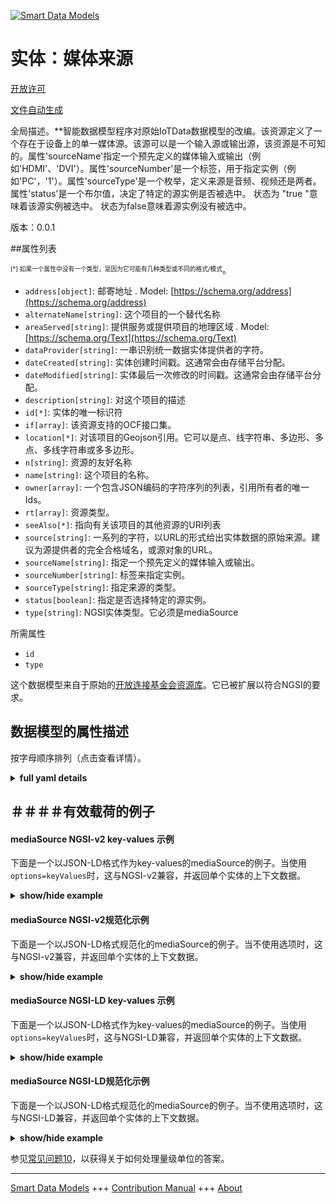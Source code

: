 <!-- 10-Header -->  
[![Smart Data Models](https://smartdatamodels.org/wp-content/uploads/2022/01/SmartDataModels_logo.png "Logo")](https://smartdatamodels.org)  
实体：媒体来源  
=======<!-- /10-Header -->  
<!-- 15-License -->  
[开放许可](https://github.com/smart-data-models//dataModel.OCF/blob/master/mediaSource/LICENSE.md)  
[文件自动生成](https://docs.google.com/presentation/d/e/2PACX-1vTs-Ng5dIAwkg91oTTUdt8ua7woBXhPnwavZ0FxgR8BsAI_Ek3C5q97Nd94HS8KhP-r_quD4H0fgyt3/pub?start=false&loop=false&delayms=3000#slide=id.gb715ace035_0_60)  
<!-- /15-License -->  
<!-- 20-Description -->  
全局描述。**智能数据模型程序对原始IoTData数据模型的改编。该资源定义了一个存在于设备上的单一媒体源。该源可以是一个输入源或输出源，该资源是不可知的。属性'sourceName'指定一个预先定义的媒体输入或输出（例如'HDMI'、'DVI'）。属性'sourceNumber'是一个标签，用于指定实例（例如'PC'，'1'）。属性'sourceType'是一个枚举，定义来源是音频、视频还是两者。属性'status'是一个布尔值，决定了特定的源实例是否被选中。  状态为 "true "意味着该源实例被选中。  状态为false意味着源实例没有被选中。  
版本：0.0.1  
<!-- /20-Description -->  
<!-- 30-PropertiesList -->  

##属性列表  

<sup><sub>[*] 如果一个属性中没有一个类型，是因为它可能有几种类型或不同的格式/模式</sub></sup>。  
- `address[object]`: 邮寄地址  . Model: [https://schema.org/address](https://schema.org/address)- `alternateName[string]`: 这个项目的一个替代名称  - `areaServed[string]`: 提供服务或提供项目的地理区域  . Model: [https://schema.org/Text](https://schema.org/Text)- `dataProvider[string]`: 一串识别统一数据实体提供者的字符。  - `dateCreated[string]`: 实体创建时间戳。这通常会由存储平台分配。  - `dateModified[string]`: 实体最后一次修改的时间戳。这通常会由存储平台分配。  - `description[string]`: 对这个项目的描述  - `id[*]`: 实体的唯一标识符  - `if[array]`: 该资源支持的OCF接口集。  - `location[*]`: 对该项目的Geojson引用。它可以是点、线字符串、多边形、多点、多线字符串或多多边形。  - `n[string]`: 资源的友好名称  - `name[string]`: 这个项目的名称。  - `owner[array]`: 一个包含JSON编码的字符序列的列表，引用所有者的唯一Ids。  - `rt[array]`: 资源类型。  - `seeAlso[*]`: 指向有关该项目的其他资源的URI列表  - `source[string]`: 一系列的字符，以URL的形式给出实体数据的原始来源。建议为源提供者的完全合格域名，或源对象的URL。  - `sourceName[string]`: 指定一个预先定义的媒体输入或输出。  - `sourceNumber[string]`: 标签来指定实例。  - `sourceType[string]`: 指定来源的类型。  - `status[boolean]`: 指定是否选择特定的源实例。  - `type[string]`: NGSI实体类型。它必须是mediaSource  <!-- /30-PropertiesList -->  
<!-- 35-RequiredProperties -->  
所需属性  
- `id`  - `type`  <!-- /35-RequiredProperties -->  
<!-- 40-RequiredProperties -->  
这个数据模型来自于原始的[开放连接基金会资源库](https://github.com/openconnectivityfoundation/IoTDataModels)。它已被扩展以符合NGSI的要求。  
<!-- /40-RequiredProperties -->  
<!-- 50-DataModelHeader -->  
## 数据模型的属性描述  
按字母顺序排列（点击查看详情）。  
<!-- /50-DataModelHeader -->  
<!-- 60-ModelYaml -->  
<details><summary><strong>full yaml details</strong></summary>    
```yaml  
mediaSource:    
  description: 'Smart Data Models Program adaptation of the original IoTData data Models. This Resource defines a single media source that exists on a device. The source can be an input source or output source, this resource is agnostic of that. The Property ''sourceName'' specifies a pre-defined media input or output (e.g.''HDMI'', ''DVI''). The Property ''sourceNumber'' is a label to specify the instance (e.g. ''PC'', ''1''). The Property ''sourceType'' is an enumeration defining whether the source is audio, video or both. The Property ''status'' is a boolean that determines if the specific source instance is selected or not.  A status of true means that the source instance is selected.  A status of false means that the source instance is not selected.'    
  properties:    
    address:    
      description: 'The mailing address'    
      properties:    
        addressCountry:    
          description: 'Property. The country. For example, Spain. Model:''https://schema.org/addressCountry'''    
          type: string    
        addressLocality:    
          description: 'Property. The locality in which the street address is, and which is in the region. Model:''https://schema.org/addressLocality'''    
          type: string    
        addressRegion:    
          description: 'Property. The region in which the locality is, and which is in the country. Model:''https://schema.org/addressRegion'''    
          type: string    
        postOfficeBoxNumber:    
          description: 'Property. The post office box number for PO box addresses. For example, 03578. Model:''https://schema.org/postOfficeBoxNumber'''    
          type: string    
        postalCode:    
          description: 'Property. The postal code. For example, 24004. Model:''https://schema.org/https://schema.org/postalCode'''    
          type: string    
        streetAddress:    
          description: 'Property. The street address. Model:''https://schema.org/streetAddress'''    
          type: string    
      type: object    
      x-ngsi:    
        model: https://schema.org/address    
        type: Property    
    alternateName:    
      description: 'An alternative name for this item'    
      type: string    
      x-ngsi:    
        type: Property    
    areaServed:    
      description: 'The geographic area where a service or offered item is provided'    
      type: string    
      x-ngsi:    
        model: https://schema.org/Text    
        type: Property    
    dataProvider:    
      description: 'A sequence of characters identifying the provider of the harmonised data entity.'    
      type: string    
      x-ngsi:    
        type: Property    
    dateCreated:    
      description: 'Entity creation timestamp. This will usually be allocated by the storage platform.'    
      format: date-time    
      type: string    
      x-ngsi:    
        type: Property    
    dateModified:    
      description: 'Timestamp of the last modification of the entity. This will usually be allocated by the storage platform.'    
      format: date-time    
      type: string    
      x-ngsi:    
        type: Property    
    description:    
      description: 'A description of this item'    
      type: string    
      x-ngsi:    
        type: Property    
    id:    
      anyOf: &mediasource_-_properties_-_owner_-_items_-_anyof    
        - description: 'Property. Identifier format of any NGSI entity'    
          maxLength: 256    
          minLength: 1    
          pattern: ^[\w\-\.\{\}\$\+\*\[\]`|~^@!,:\\]+$    
          type: string    
        - description: 'Property. Identifier format of any NGSI entity'    
          format: uri    
          type: string    
      description: 'Unique identifier of the entity'    
      x-ngsi:    
        type: Property    
    if:    
      description: 'The OCF Interface set supported by this Resource.'    
      items:    
        enum:    
          - oic.if.a    
          - oic.if.baseline    
        type: string    
      minItems: 2    
      readOnly: true    
      type: array    
      uniqueItems: true    
      x-ngsi:    
        type: Property    
    location:    
      description: 'Geojson reference to the item. It can be Point, LineString, Polygon, MultiPoint, MultiLineString or MultiPolygon'    
      oneOf:    
        - description: 'Geoproperty. Geojson reference to the item. Point'    
          properties:    
            bbox:    
              items:    
                type: number    
              minItems: 4    
              type: array    
            coordinates:    
              items:    
                type: number    
              minItems: 2    
              type: array    
            type:    
              enum:    
                - Point    
              type: string    
          required:    
            - type    
            - coordinates    
          title: 'GeoJSON Point'    
          type: object    
        - description: 'Geoproperty. Geojson reference to the item. LineString'    
          properties:    
            bbox:    
              items:    
                type: number    
              minItems: 4    
              type: array    
            coordinates:    
              items:    
                items:    
                  type: number    
                minItems: 2    
                type: array    
              minItems: 2    
              type: array    
            type:    
              enum:    
                - LineString    
              type: string    
          required:    
            - type    
            - coordinates    
          title: 'GeoJSON LineString'    
          type: object    
        - description: 'Geoproperty. Geojson reference to the item. Polygon'    
          properties:    
            bbox:    
              items:    
                type: number    
              minItems: 4    
              type: array    
            coordinates:    
              items:    
                items:    
                  items:    
                    type: number    
                  minItems: 2    
                  type: array    
                minItems: 4    
                type: array    
              type: array    
            type:    
              enum:    
                - Polygon    
              type: string    
          required:    
            - type    
            - coordinates    
          title: 'GeoJSON Polygon'    
          type: object    
        - description: 'Geoproperty. Geojson reference to the item. MultiPoint'    
          properties:    
            bbox:    
              items:    
                type: number    
              minItems: 4    
              type: array    
            coordinates:    
              items:    
                items:    
                  type: number    
                minItems: 2    
                type: array    
              type: array    
            type:    
              enum:    
                - MultiPoint    
              type: string    
          required:    
            - type    
            - coordinates    
          title: 'GeoJSON MultiPoint'    
          type: object    
        - description: 'Geoproperty. Geojson reference to the item. MultiLineString'    
          properties:    
            bbox:    
              items:    
                type: number    
              minItems: 4    
              type: array    
            coordinates:    
              items:    
                items:    
                  items:    
                    type: number    
                  minItems: 2    
                  type: array    
                minItems: 2    
                type: array    
              type: array    
            type:    
              enum:    
                - MultiLineString    
              type: string    
          required:    
            - type    
            - coordinates    
          title: 'GeoJSON MultiLineString'    
          type: object    
        - description: 'Geoproperty. Geojson reference to the item. MultiLineString'    
          properties:    
            bbox:    
              items:    
                type: number    
              minItems: 4    
              type: array    
            coordinates:    
              items:    
                items:    
                  items:    
                    items:    
                      type: number    
                    minItems: 2    
                    type: array    
                  minItems: 4    
                  type: array    
                type: array    
              type: array    
            type:    
              enum:    
                - MultiPolygon    
              type: string    
          required:    
            - type    
            - coordinates    
          title: 'GeoJSON MultiPolygon'    
          type: object    
      x-ngsi:    
        type: Geoproperty    
    n:    
      description: 'Friendly name of the Resource'    
      maxLength: 64    
      readOnly: true    
      type: string    
      x-ngsi:    
        type: Property    
    name:    
      description: 'The name of this item.'    
      type: string    
      x-ngsi:    
        type: Property    
    owner:    
      description: 'A List containing a JSON encoded sequence of characters referencing the unique Ids of the owner(s)'    
      items:    
        anyOf: *mediasource_-_properties_-_owner_-_items_-_anyof    
        description: 'Property. Unique identifier of the entity'    
      type: array    
      x-ngsi:    
        type: Property    
    rt:    
      description: 'The Resource Type.'    
      items:    
        enum:    
          - oic.r.mediasource    
        maxLength: 64    
        type: string    
      minItems: 1    
      readOnly: true    
      type: array    
      uniqueItems: true    
      x-ngsi:    
        type: Property    
    seeAlso:    
      description: 'list of uri pointing to additional resources about the item'    
      oneOf:    
        - items:    
            format: uri    
            type: string    
          minItems: 1    
          type: array    
        - format: uri    
          type: string    
      x-ngsi:    
        type: Property    
    source:    
      description: 'A sequence of characters giving the original source of the entity data as a URL. Recommended to be the fully qualified domain name of the source provider, or the URL to the source object.'    
      type: string    
      x-ngsi:    
        type: Property    
    sourceName:    
      description: 'Specifies a pre-defined media input or output.'    
      type: string    
      x-ngsi:    
        type: Property    
    sourceNumber:    
      description: 'Label to specify the instance.'    
      type: string    
      x-ngsi:    
        type: Property    
    sourceType:    
      description: 'Specifies the type of the source.'    
      enum:    
        - audioOnly    
        - videoOnly    
        - audioPlusVideo    
      readOnly: true    
      type: string    
      x-ngsi:    
        type: Property    
    status:    
      description: 'Specifies if the specific source instance is selected or not.'    
      type: boolean    
      x-ngsi:    
        type: Property    
    type:    
      description: 'NGSI entity type. It has to be mediaSource'    
      enum:    
        - mediaSource    
      type: string    
      x-ngsi:    
        type: Property    
  required:    
    - id    
    - type    
  type: object    
  x-derived-from: https://github.com/OpenInterConnect/IoTDataModels/blob/master/mediaSourceResURI.swagger.json    
  x-disclaimer: 'Redistribution and use in source and binary forms, with or without modification, are permitted  provided that the license conditions are met. Copyleft (c) 2021 Contributors to Smart Data Models Program'    
  x-license-url: https://github.com/smart-data-models/dataModel.OCF/blob/master/mediaSource/LICENSE.md    
  x-model-schema: https://smart-data-models.github.io/dataModel.IoTDataModels/mediaSource/schema.json    
  x-model-tags: OCF    
  x-version: 0.0.1    
```  
</details>    
<!-- /60-ModelYaml -->  
<!-- 70-MiddleNotes -->  
<!-- /70-MiddleNotes -->  
<!-- 80-Examples -->  
## ＃＃＃＃有效载荷的例子  
#### mediaSource NGSI-v2 key-values 示例  
下面是一个以JSON-LD格式作为key-values的mediaSource的例子。当使用`options=keyValues`时，这与NGSI-v2兼容，并返回单个实体的上下文数据。  
<details><summary><strong>show/hide example</strong></summary>    
```json  
{  
  "id": "urn:ngsi-ld:mediaSource:id:ECVX:00681141",  
  "dateCreated": "2015-02-09T15:38:55Z",  
  "dateModified": "1972-09-25T13:56:03Z",  
  "source": "Win off Congress thought order. Risk near listen spend. Successful reduce tell better.",  
  "name": "Radio six seem floor player. Discussion many kind. Series this senior fact feel.",  
  "alternateName": "Bring star somebody. Pm best exist begin television room professor.",  
  "description": "Him range long their three yeah value. Turn sound he store industry realize. Quality become agreement black consumer site. Clear clear and investment those factor.",  
  "dataProvider": "Program spring again ten. Kind agency prevent give bad term.",  
  "owner": [  
    "urn:ngsi-ld:mediaSource:items:JUXL:73007356",  
    "urn:ngsi-ld:mediaSource:items:ATGQ:91911106"  
  ],  
  "seeAlso": [  
    "urn:ngsi-ld:mediaSource:items:OPHS:82281803",  
    "urn:ngsi-ld:mediaSource:items:XSND:63263592"  
  ],  
  "location": {  
    "type": "Point",  
    "coordinates": [  
      55.704287,  
      165.220634  
    ]  
  },  
  "address": {  
    "streetAddress": "Though carry country. Open amount budget.",  
    "addressLocality": "Senior front computer commercial operation. Seat tonight method accept.",  
    "addressRegion": "Series know spring activity. Now direction piece keep fight nature let.",  
    "addressCountry": "Include on attack budget. Station practice perform during last may realize. Marriage else walk beat computer.",  
    "postalCode": "Possible beat real performance. Every fill way bar participant. Thought relationship message admit especially.",  
    "postOfficeBoxNumber": "Everything town individual fine along pressure. Sell share can ahead real military. Bank rich forward candidate season believe politics. Pm economic enjoy political kid three."  
  },  
  "areaServed": "Teach financial resource return wife mean. Civil road vote summer state offer lead. Base while bad product back different throughout."  
}  
```  
</details>  
#### mediaSource NGSI-v2规范化示例  
下面是一个以JSON-LD格式规范化的mediaSource的例子。当不使用选项时，这与NGSI-v2兼容，并返回单个实体的上下文数据。  
<details><summary><strong>show/hide example</strong></summary>    
```json  
{  
  "id": {  
    "type": "string",  
    "value": "urn:ngsi-ld:mediaSource:id:ECVX:00681141"  
  },  
  "dateCreated": {  
    "format": "date-time",  
    "type": "string",  
    "value": "2015-02-09T15:38:55Z"  
  },  
  "dateModified": {  
    "format": "date-time",  
    "type": "string",  
    "value": "1972-09-25T13:56:03Z"  
  },  
  "source": {  
    "type": "string",  
    "value": "Win off Congress thought order. Risk near listen spend. Successful reduce tell better."  
  },  
  "name": {  
    "type": "string",  
    "value": "Radio six seem floor player. Discussion many kind. Series this senior fact feel."  
  },  
  "alternateName": {  
    "type": "string",  
    "value": "Bring star somebody. Pm best exist begin television room professor."  
  },  
  "description": {  
    "type": "string",  
    "value": "Him range long their three yeah value. Turn sound he store industry realize. Quality become agreement black consumer site. Clear clear and investment those factor."  
  },  
  "dataProvider": {  
    "type": "string",  
    "value": "Program spring again ten. Kind agency prevent give bad term."  
  },  
  "owner": {  
    "type": "array",  
    "value": [  
      "urn:ngsi-ld:mediaSource:items:JUXL:73007356",  
      "urn:ngsi-ld:mediaSource:items:ATGQ:91911106"  
    ]  
  },  
  "seeAlso": {  
    "type": "array",  
    "value": [  
      "urn:ngsi-ld:mediaSource:items:OPHS:82281803",  
      "urn:ngsi-ld:mediaSource:items:XSND:63263592"  
    ]  
  },  
  "location": {  
    "type": "object",  
    "value": {  
      "type": "Point",  
      "coordinates": [  
        55.704287,  
        165.220634  
      ]  
    }  
  },  
  "address": {  
    "type": "object",  
    "value": {  
      "streetAddress": "Though carry country. Open amount budget.",  
      "addressLocality": "Senior front computer commercial operation. Seat tonight method accept.",  
      "addressRegion": "Series know spring activity. Now direction piece keep fight nature let.",  
      "addressCountry": "Include on attack budget. Station practice perform during last may realize. Marriage else walk beat computer.",  
      "postalCode": "Possible beat real performance. Every fill way bar participant. Thought relationship message admit especially.",  
      "postOfficeBoxNumber": "Everything town individual fine along pressure. Sell share can ahead real military. Bank rich forward candidate season believe politics. Pm economic enjoy political kid three."  
    }  
  },  
  "areaServed": {  
    "type": "string",  
    "value": "Teach financial resource return wife mean. Civil road vote summer state offer lead. Base while bad product back different throughout."  
  }  
}  
```  
</details>  
#### mediaSource NGSI-LD key-values 示例  
下面是一个以JSON-LD格式作为key-values的mediaSource的例子。当使用`options=keyValues`时，这与NGSI-LD兼容，并返回单个实体的上下文数据。  
<details><summary><strong>show/hide example</strong></summary>    
```json  
{  
    "id": "urn:ngsi-ld:mediaSource:id:ECVX:00681141",  
    "dateCreated": "2015-02-09T15:38:55Z",  
    "dateModified": "1972-09-25T13:56:03Z",  
    "source": "Win off Congress thought order. Risk near listen spend. Successful reduce tell better.",  
    "name": "Radio six seem floor player. Discussion many kind. Series this senior fact feel.",  
    "alternateName": "Bring star somebody. Pm best exist begin television room professor.",  
    "description": "Him range long their three yeah value. Turn sound he store industry realize. Quality become agreement black consumer site. Clear clear and investment those factor.",  
    "dataProvider": "Program spring again ten. Kind agency prevent give bad term.",  
    "owner": [  
        "urn:ngsi-ld:mediaSource:items:JUXL:73007356",  
        "urn:ngsi-ld:mediaSource:items:ATGQ:91911106"  
    ],  
    "seeAlso": [  
        "urn:ngsi-ld:mediaSource:items:OPHS:82281803",  
        "urn:ngsi-ld:mediaSource:items:XSND:63263592"  
    ],  
    "location": {  
        "type": "Point",  
        "coordinates": [  
            55.704287,  
            165.220634  
        ]  
    },  
    "address": {  
        "streetAddress": "Though carry country. Open amount budget.",  
        "addressLocality": "Senior front computer commercial operation. Seat tonight method accept.",  
        "addressRegion": "Series know spring activity. Now direction piece keep fight nature let.",  
        "addressCountry": "Include on attack budget. Station practice perform during last may realize. Marriage else walk beat computer.",  
        "postalCode": "Possible beat real performance. Every fill way bar participant. Thought relationship message admit especially.",  
        "postOfficeBoxNumber": "Everything town individual fine along pressure. Sell share can ahead real military. Bank rich forward candidate season believe politics. Pm economic enjoy political kid three."  
    },  
    "areaServed": "Teach financial resource return wife mean. Civil road vote summer state offer lead. Base while bad product back different throughout.",  
    "@context": [  
        "https://smartdatamodels.org/context.jsonld",  
        "https://raw.githubusercontent.com/smart-data-models/dataModel.OCF/master/context.jsonld"  
    ]  
}  
```  
</details>  
#### mediaSource NGSI-LD规范化示例  
下面是一个以JSON-LD格式规范化的mediaSource的例子。当不使用选项时，这与NGSI-LD兼容，并返回单个实体的上下文数据。  
<details><summary><strong>show/hide example</strong></summary>    
```json  
{  
    "id": "urn:ngsi-ld:mediaSource:id:UFBP:40162706",  
    "dateCreated": {  
        "type": "Property",  
        "value": {  
            "@type": "DateTime",  
            "@value": "2017-03-03T06:37:12Z"  
        }  
    },  
    "dateModified": {  
        "type": "Property",  
        "value": {  
            "@type": "DateTime",  
            "@value": "1971-08-11T10:31:18Z"  
        }  
    },  
    "source": {  
        "type": "Property",  
        "value": "Cultural player sort trouble heart lot production deal. Themselves car foot student. Else law act night third."  
    },  
    "name": {  
        "type": "Property",  
        "value": "Often dog democratic more short recognize past. Each social purpose four key relate. Live last science. Long real seem free hard."  
    },  
    "alternateName": {  
        "type": "Property",  
        "value": "Rest old Congress see small. May plant financial attack life figure. Meeting baby throw talk."  
    },  
    "description": {  
        "type": "Property",  
        "value": "Girl first mouth help friend hundred foot program. Add if close. Country even interesting response both decision. Maintain chance customer war thousand others situation."  
    },  
    "dataProvider": {  
        "type": "Property",  
        "value": "Your organization week course. Today less try list stuff life."  
    },  
    "owner": {  
        "type": "Property",  
        "value": [  
            "urn:ngsi-ld:mediaSource:items:ZIVE:79826817",  
            "urn:ngsi-ld:mediaSource:items:MYBU:68140592"  
        ]  
    },  
    "seeAlso": {  
        "type": "Property",  
        "value": [  
            "urn:ngsi-ld:mediaSource:items:REKA:63415753"  
        ]  
    },  
    "location": {  
        "type": "Property",  
        "value": {  
            "type": "Point",  
            "coordinates": [  
                4.9847935,  
                2.355449  
            ]  
        }  
    },  
    "address": {  
        "type": "Property",  
        "value": {  
            "streetAddress": "Before campaign form lead. Test rate piece point together quickly claim.",  
            "addressLocality": "Still response feel thank. Season environmental quite reflect rise.",  
            "addressRegion": "Pm sound medical least want factor. Through treat look expect although visit health purpose. Reveal actually thought.",  
            "addressCountry": "Policy own have. Allow beat need interesting. They drop condition citizen former.",  
            "postalCode": "Staff them foot need town.",  
            "postOfficeBoxNumber": "Heavy too charge level blue. Free generation relate fast American lose."  
        }  
    },  
    "areaServed": {  
        "type": "Property",  
        "value": "Similar history more serious American city. Move make memory tax. Reveal energy catch interesting region too. Sing serve president."  
    },  
    "@context": [  
        "https://smartdatamodels.org/context.jsonld",  
        "https://raw.githubusercontent.com/smart-data-models/dataModel.OCF/master/context.jsonld"  
    ]  
}  
```  
</details><!-- /80-Examples -->  
<!-- 90-FooterNotes -->  
<!-- /90-FooterNotes -->  
<!-- 95-Units -->  
参见[常见问题10](https://smartdatamodels.org/index.php/faqs/)，以获得关于如何处理量级单位的答案。  
<!-- /95-Units -->  
<!-- 97-LastFooter -->  
---  
[Smart Data Models](https://smartdatamodels.org) +++ [Contribution Manual](https://bit.ly/contribution_manual) +++ [About](https://bit.ly/Introduction_SDM)<!-- /97-LastFooter -->  
